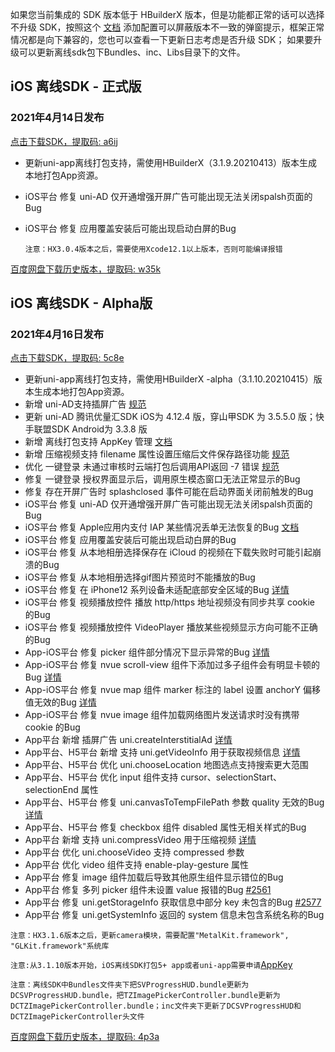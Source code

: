 如果您当前集成的 SDK 版本低于 HBuilderX 版本，但是功能都正常的话可以选择不升级 SDK，按照这个 [文档](https://ask.dcloud.net.cn/article/35627) 添加配置可以屏蔽版本不一致的弹窗提示，框架正常情况都是向下兼容的，您也可以查看一下更新日志考虑是否升级 SDK； 如果要升级可以更新离线sdk包下Bundles、inc、Libs目录下的文件。

## iOS 离线SDK - 正式版

### 2021年4月14日发布 
[点击下载SDK，提取码: a6ij](https://pan.baidu.com/s/1Y5V7ErqRWLg4CMrW-Ddjvg)
+ 更新uni-app离线打包支持，需使用HBuilderX（3.1.9.20210413）版本生成本地打包App资源。
+ iOS平台 修复 uni-AD 仅开通增强开屏广告可能出现无法关闭spalsh页面的Bug
+ iOS平台 修复 应用覆盖安装后可能出现启动白屏的Bug
  
  `注意：HX3.0.4版本之后，需要使用Xcode12.1以上版本，否则可能编译报错`



[百度网盘下载历史版本，提取码: w35k](https://pan.baidu.com/s/1gZGJMaSqZQftqgEVtadvEg)



## iOS 离线SDK - Alpha版

### 2021年4月16日发布 
[点击下载SDK，提取码: 5c8e](https://pan.baidu.com/s/1IXXyK6Welkf-cD7Rq4N4JA)
+ 更新uni-app离线打包支持，需使用HBuilderX -alpha（3.1.10.20210415）版本生成本地打包App资源。
+ 新增 uni-AD支持插屏广告 [规范](https://www.html5plus.org/doc/zh_cn/ad.html#plus.ad.createInterstitialAd)
+ 更新 uni-AD 腾讯优量汇SDK iOS为 4.12.4 版，穿山甲SDK 为 3.5.5.0 版；快手联盟SDK Android为 3.3.8 版
+ 新增 离线打包支持 AppKey 管理 [文档](https://nativesupport.dcloud.net.cn/AppDocs/usesdk/appkey)
+ 新增 压缩视频支持 filename 属性设置压缩后文件保存路径功能 [规范](https://www.html5plus.org/doc/zh_cn/zip.html#plus.zip.CompressVideoOptions)
+ 优化 一键登录 未通过审核时云端打包后调用API返回 -7 错误 [规范](https://uniapp.dcloud.io/univerify?id=%e9%94%99%e8%af%af%e7%a0%81)
+ 修复 一键登录 授权界面显示后，调用原生模态窗口无法正常显示的Bug
+ 修复 存在开屏广告时 splashclosed 事件可能在启动界面关闭前触发的Bug
+ iOS平台 修复 uni-AD 仅开通增强开屏广告可能出现无法关闭spalsh页面的Bug
+ iOS平台 修复 Apple应用内支付 IAP 某些情况丢单无法恢复的Bug [文档](https://ask.dcloud.net.cn/article/497)
+ iOS平台 修复 应用覆盖安装后可能出现启动白屏的Bug
+ iOS平台 修复 从本地相册选择保存在 iCloud 的视频在下载失败时可能引起崩溃的Bug
+ iOS平台 修复 从本地相册选择gif图片预览时不能播放的Bug
+ iOS平台 修复 在 iPhone12 系列设备未适配底部安全区域的Bug [详情](https://ask.dcloud.net.cn/question/119291)
+ iOS平台 修复 视频播放控件 播放 http/https 地址视频没有同步共享 cookie 的Bug
+ iOS平台 修复 视频播放控件 VideoPlayer 播放某些视频显示方向可能不正确的Bug
+ App-iOS平台 修复 picker 组件部分情况下显示异常的Bug [详情](https://ask.dcloud.net.cn/question/119591)
+ App-iOS平台 修复 nvue scroll-view 组件下添加过多子组件会有明显卡顿的Bug [详情](https://ask.dcloud.net.cn/question/118444)
+ App-iOS平台 修复 nvue map 组件 marker 标注的 label 设置 anchorY 偏移值无效的Bug [详情](https://ask.dcloud.net.cn/question/120953)
+ App-iOS平台 修复 nvue image 组件加载网络图片发送请求时没有携带 cookie 的Bug
+ App平台 新增 插屏广告 uni.createInterstitialAd [详情](https://uniapp.dcloud.net.cn/api/a-d/interstitial)
+ App平台、H5平台 新增 支持 uni.getVideoInfo 用于获取视频信息 [详情](https://uniapp.dcloud.io/api/media/video?id=getvideoinfo)
+ App平台、H5平台 优化 uni.chooseLocation 地图选点支持搜索更大范围
+ App平台、H5平台 优化 input 组件支持 cursor、selectionStart、selectionEnd 属性
+ App平台、H5平台 修复 uni.canvasToTempFilePath 参数 quality 无效的Bug [详情](https://ask.dcloud.net.cn/question/119596)
+ App平台、H5平台 修复 checkbox 组件 disabled 属性无相关样式的Bug 
+ App平台 新增 支持 uni.compressVideo 用于压缩视频 [详情](https://uniapp.dcloud.io/api/media/video?id=compressvideo)
+ App平台 优化 uni.chooseVideo 支持 compressed 参数
+ App平台 优化 video 组件支持 enable-play-gesture 属性
+ App平台 修复 image 组件加载后导致其他原生组件显示错位的Bug
+ App平台 修复 多列 picker 组件未设置 value 报错的Bug [#2561](https://github.com/dcloudio/uni-app/issues/2561)
+ App平台 修复 uni.getStorageInfo 获取信息中部分 key 未包含的Bug [#2577](https://github.com/dcloudio/uni-app/issues/2577)
+ App平台 修复 uni.getSystemInfo 返回的 system 信息未包含系统名称的Bug

`注意：HX3.1.6版本之后，更新camera模块，需要配置"MetalKit.framework", "GLKit.framework"系统库`

`注意:从3.1.10版本开始，iOS离线SDK打包5+ app或者uni-app需要申请`[AppKey](https://nativesupport.dcloud.net.cn/AppDocs/usesdk/appkey)


  
`注意：离线SDK中Bundles文件夹下把SVProgressHUD.bundle更新为DCSVProgressHUD.bundle，把TZImagePickerController.bundle更新为DCTZImagePickerController.bundle；inc文件夹下更新了DCSVProgressHUD和DCTZImagePickerController头文件`
  
[百度网盘下载历史版本，提取码: 4p3a](https://pan.baidu.com/s/1C0H4DhfI-wXG0NaR2AiE7g)
